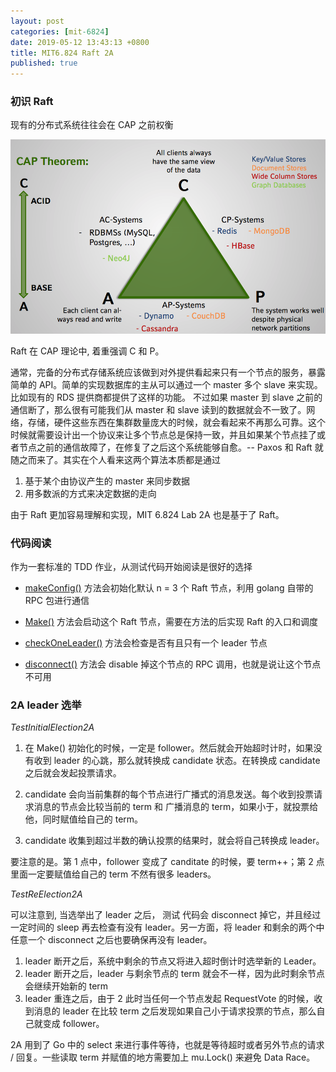 ```yaml
---
layout: post
categories: [mit-6824]
date: 2019-05-12 13:43:13 +0800
title: MIT6.824 Raft 2A
published: true
---
```


### 初识 Raft
现有的分布式系统往往会在 CAP 之前权衡

![CAP Sample](/img/cap-samples.jpg)

Raft 在 CAP 理论中, 着重强调 C 和 P。


通常，完备的分布式存储系统应该做到对外提供看起来只有一个节点的服务，暴露简单的 API。简单的实现数据库的主从可以通过一个 master 多个 slave 来实现。比如现有的 RDS 提供商都提供了这样的功能。
不过如果 master 到 slave 之前的通信断了，那么很有可能我们从 master 和 slave 读到的数据就会不一致了。网络，存储，硬件这些东西在集群数量庞大的时候，就会看起来不再那么可靠。这个时候就需要设计出一个协议来让多个节点总是保持一致，并且如果某个节点挂了或者节点之前的通信故障了，在修复了之后这个系统能够自愈。-- Paxos 和 Raft 就随之而来了。其实在个人看来这两个算法本质都是通过

 1. 基于某个由协议产生的 master 来同步数据
 2. 用多数派的方式来决定数据的走向

由于 Raft 更加容易理解和实现，MIT 6.824 Lab 2A 也是基于了 Raft。


### 代码阅读
作为一套标准的 TDD 作业，从测试代码开始阅读是很好的选择

- [makeConfig()](https://github.com/razertory/MIT6.824/blob/master/src/raft/config.go#L59) 方法会初始化默认 n = 3 个 Raft 节点，利用 golang 自带的 RPC 包进行通信

- [Make()](https://github.com/razertory/MIT6.824/blob/master/src/raft/raft.go#L249) 方法会启动这个 Raft 节点，需要在方法的后实现 Raft 的入口和调度

- [checkOneLeader()](https://github.com/razertory/MIT6.824/blob/master/src/raft/config.go#L298) 方法会检查是否有且只有一个 leader 节点

- [disconnect()](https://github.com/razertory/MIT6.824/blob/master/src/raft/config.go#L258) 方法会 disable 掉这个节点的 RPC 调用，也就是说让这个节点不可用

### 2A leader 选举

*TestInitialElection2A*

1. 在 Make() 初始化的时候，一定是 follower。然后就会开始超时计时，如果没有收到 leader 的心跳，那么就转换成 candidate 状态。在转换成 candidate 之后就会发起投票请求。

2. candidate 会向当前集群的每个节点进行广播式的消息发送。每个收到投票请求消息的节点会比较当前的 term 和 广播消息的 term，如果小于，就投票给他，同时赋值给自己的 term。

3. candidate 收集到超过半数的确认投票的结果时，就会将自己转换成 leader。

要注意的是。第 1 点中，follower 变成了 canditate 的时候，要 term++；第 2 点里面一定要赋值给自己的 term 不然有很多 leaders。

*TestReElection2A*

可以注意到, 当选举出了 leader 之后， 测试 代码会 disconnect 掉它，并且经过一定时间的 sleep 再去检查有没有 leader。另一方面，将 leader 和剩余的两个中任意一个 disconnect 之后也要确保再没有 leader。

1. leader 断开之后，系统中剩余的节点又将进入超时倒计时选举新的 Leader。
2. leader 断开之后，leader 与剩余节点的 term 就会不一样，因为此时剩余节点会继续开始新的 term
3. leader 重连之后，由于 2 此时当任何一个节点发起 RequestVote 的时候，收到消息的 leader 在比较 term 之后发现如果自己小于请求投票的节点，那么自己就变成 follower。


2A 用到了 Go 中的 select 来进行事件等待，也就是等待超时或者另外节点的请求 / 回复。一些读取 term 并赋值的地方需要加上 mu.Lock() 来避免 Data Race。



